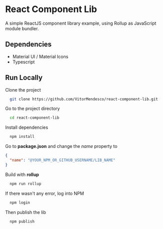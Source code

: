 # React Component Lib

A simple ReactJS component library example, using Rollup as JavaScript module
bundler.

## Dependencies

- Material UI / Material Icons
- Typescript

## Run Locally

Clone the project

```bash
  git clone https://github.com/VitorMendesco/react-component-lib.git
```

Go to the project directory

```bash
  cd react-component-lib
```

Install dependencies

```bash
  npm install
```

Go to **package.json** and change the _name_ property to

```json
{
  "name": "@YOUR_NPM_OR_GITHUB_USERNAME/LIB_NAME"
}
```

Build with **rollup**

```bash
  npm run rollup
```

If there wasn't any error, log into NPM

```bash
  npm login
```

Then publish the lib

```bash
  npm publish
```
